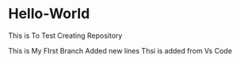 # Hello-World
This is To Test Creating Repository

This is My FIrst Branch
Added new lines
Thsi is added from Vs Code